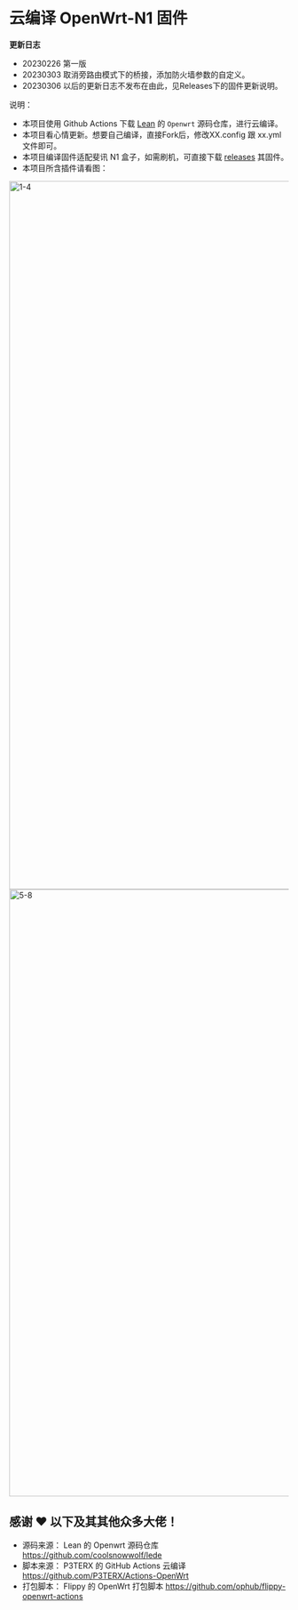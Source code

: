 
# 云编译 OpenWrt-N1 固件

**更新日志**
- 20230226 第一版
- 20230303 取消旁路由模式下的桥接，添加防火墙参数的自定义。
- 20230306 以后的更新日志不发布在由此，见Releases下的固件更新说明。

说明：
- 本项目使用 Github Actions 下载 [Lean](https://github.com/coolsnowwolf/lede) 的 `Openwrt` 源码仓库，进行云编译。
- 本项目看心情更新。想要自己编译，直接Fork后，修改XX.config 跟 xx.yml 文件即可。
- 本项目编译固件适配斐讯 N1 盒子，如需刷机，可直接下载 [releases](https://github.com/woni928/N1-OpenWRT) 其固件。
- 本项目所含插件请看图：

<img width="1274" alt="1-4" src="https://user-images.githubusercontent.com/28220733/220530124-64c21d29-d8ec-458b-aa6a-98ee94277c34.png">


<img width="1092" alt="5-8" src="https://user-images.githubusercontent.com/28220733/220530159-ddb4f785-642e-4d94-85ea-a74039f0220f.png">


## 感谢 ❤️ 以下及其其他众多大佬！
- 源码来源： Lean 的 Openwrt 源码仓库 https://github.com/coolsnowwolf/lede
- 脚本来源： P3TERX 的 GitHub Actions 云编译  https://github.com/P3TERX/Actions-OpenWrt
- 打包脚本： Flippy 的 OpenWrt 打包脚本  https://github.com/ophub/flippy-openwrt-actions
